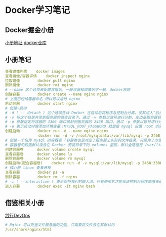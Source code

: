 # Docker学习笔记

## Docker掘金小册
[小册地址](https://juejin.cn/book/6844733746462064654)
[docker仓库](https://hub.docker.com/)

## 小册笔记
``` yaml
查看镜像列表    docker images
查看镜像/容器详情    docker inspect nginx
拉取镜像        docker pull nginx
删除镜像        docker rmi nginx
# --name 这个选项来配置容器名，一般容器和镜像名字一致，docker思想
创建容器        docker create --name nginx nginx
# 上面已经给容器命名 所以可以运行 nginx
启动容器        docker start nginx
# 创建+启动 
# -d ( -- detach ) 这个选项告诉 Docker 在启动后将程序与控制台分离，使其进入“后台”运行。
# -v 将这个目录共享到服务器的真实目录下。通过 -v 参数以冒号进行分割，左边是服务器目录，右边是容器目录。
# -p 参数指定将容器的 3306 端口映射到服务器的 2468 端口。通过 -p 参数以冒号进行分割，左边端口号是服务器端口，右边端口号是容器端口。
# -e 表示启动时候添加环境变量；MYSQL_ROOT_PASSWORD 就是给 mysql 设置 root 的密码为 root。
创建启动        docker run -d --name nginx nginx
               docker run -d -v /root/mysqldata:/var/lib/mysql -p 2468:3306 -e MYSQL_ROOT_PASSWORD=root mysql:5.7
# 创建一个名为 mysql 的容器卷 (容器卷也是对应了服务器上实际的文件目录，只是为了方便，能够集中式地统一管理这些文件目录。)
# 容器卷的数据默认存放在 Docker 安装目录下的 volumes 里面，默认全路径是 /var/lib/docker/volumes
创建容器卷      docker volume create mysql
查看容器卷      docker volume ls
删除容器卷      docker volume rm mysql
创建启动(配合容器卷)    docker run -d -v mysql:/var/lib/mysql -p 2468:3306 -e MYSQL_ROOT_PASSWORD=root mysql:5.7
# 核心是 linux 查看进程
查看容器        docker ps -a
删除容器        docker rm -f nginx
# -i ( --interactive ) 表示保持我们的输入流，只有使用它才能保证控制台程序能够正确识别我们的命令。而 -t ( --tty ) 表示启用一个伪终端，形成我们与 bash 的交互，如果没有它，我们无法看到 bash 内部的执行结果。
进入容器        docker exec -it nginx bash
````

## 借鉴相关小册
[践行DevOps](https://juejin.cn/book/7099044294765314055/section/7099065551682535454)
```yaml
# Nginx 可以充当文件服务器的功能，只需要将文件放在其默认的 
/usr/share/nginx/html
```